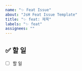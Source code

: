 ```yaml
---
name: "✨ Feat Issue"
about: "JsH Feat Issue Template"
title: "✨ feat: 제목"
labels: "✨ feat"
assignees: ""
---
```


## ✅ 할 일

- [ ] 할 일
